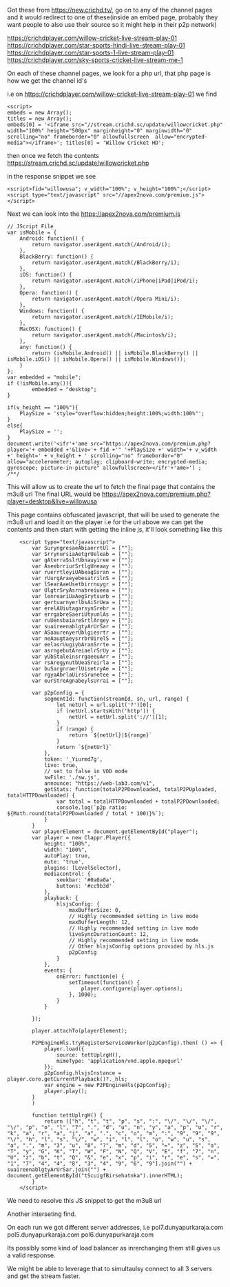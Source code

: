 Got these from https://new.crichd.tv/, go on to any of the channel pages and it would redirect to one of these(inside an embed page, probably they want people to also use their source so it might help in their p2p network)

https://crichdplayer.com/willow-cricket-live-stream-play-01
https://crichdplayer.com/star-sports-hindi-live-stream-play-01
https://crichdplayer.com/star-sports-1-live-stream-play-01
https://crichdplayer.com/sky-sports-cricket-live-stream-me-1

On each of these channel pages, we look for a php url, that php page is how we get the channel id's

i.e on https://crichdplayer.com/willow-cricket-live-stream-play-01
we find
```
<script>
embeds = new Array();
titles = new Array();
embeds[0] = '<iframe src="//stream.crichd.sc/update/willowcricket.php" width="100%" height="500px" marginheight="0" marginwidth="0" scrolling="no" frameborder="0" allowfullscreen  allow="encrypted-media"></iframe>'; titles[0] = 'Willow Cricket HD'; 
```

then once we fetch the contents https://stream.crichd.sc/update/willowcricket.php

in the response snippet we see
```
<script>fid="willowusa"; v_width="100%"; v_height="100%";</script><script type="text/javascript" src="//apex2nova.com/premium.js"></script>
```

Next we can look into the https://apex2nova.com/premium.js
```
// JScript File
var isMobile = {
    Android: function() {
        return navigator.userAgent.match(/Android/i);
    },
    BlackBerry: function() {
        return navigator.userAgent.match(/BlackBerry/i);
    },
    iOS: function() {
        return navigator.userAgent.match(/iPhone|iPad|iPod/i);
    },
    Opera: function() {
        return navigator.userAgent.match(/Opera Mini/i);
    },
    Windows: function() {
        return navigator.userAgent.match(/IEMobile/i);
    },
    MacOSX: function() {
        return navigator.userAgent.match(/Macintosh/i);
    },	
    any: function() {
        return (isMobile.Android() || isMobile.BlackBerry() || isMobile.iOS() || isMobile.Opera() || isMobile.Windows());
    }
};
var embedded = "mobile";
if (!isMobile.any()){
        embedded = "desktop";
}

if(v_height == "100%"){
    PlaySize = 'style="overflow:hidden;height:100%;width:100%"';
}
else{
    PlaySize = '';
}
document.write('<ifr'+'ame src="https://apex2nova.com/premium.php?player='+ embedded +'&live='+ fid +'" '+PlaySize +' width='+ v_width +' height=' + v_height + ' scrolling="no" frameborder="0" allow="accelerometer; autoplay; clipboard-write; encrypted-media; gyroscope; picture-in-picture" allowfullscreen></ifr'+'ame>') ;
/**/
```

This will allow us to create the url to fetch the final page that contains the m3u8 url
The final URL  would be 
https://apex2nova.com/premium.php?player=desktop&live=willowusa

This page contains obfuscated javascript, that will be used to generate the m3u8 url and load it on the player
i.e for the url above we can get the contents and then start with getting the inline js, it'll look something like this

```
    <script type="text/javascript">
        var SuryngresaeAbiaerrtUl = [""];
        var SrrynursiaAetgrUeleab = [""];
        var gAterraSslrUbnauyiree = [""];
        var AseebrriurSrtlgUneaay = [""];
        var ruerrtleyiUAbeagSsran = [""];
        var rUurgAraeyebesatrilnS = [""];
        var lSearAaeUsetbirrnuygr = [""];
        var UlgtrSryAsrnabreiueea = [""];
        var lenreariUaAegSrytsurb = [""];
        var gertuarnyerlbsAiSrUea = [""];
        var erelAUiutagarsynSrebr = [""];
        var errgabreSaeriUtyunlAs = [""];
        var ruUensbaiareSrtlArgey = [""];
        var suaireenablgtyArUrSar = [""];
        var ASaaurenyerUblgiesrtr = [""];
        var neAaugtaeysrrbrUirelS = [""];
        var eelasrUugiybAranSrrte = [""];
        var asrngebutAreiaelrSrUy = [""];
        var yUbStaleinsrrgaeeuArr = [""];
        var rsAregynutbUeaSreirla = [""];
        var buSargnraerlUisetryAe = [""];
        var rgyaAbrlaUirsSrunetee = [""];
        var eurStreAgnabeylsUrrai = [""];

        var p2pConfig = {
            segmentId: function(streamId, sn, url, range) {
                let netUrl = url.split('?')[0];
                if (netUrl.startsWith('http')) {
                    netUrl = netUrl.split('://')[1];
                }
                if (range) {
                    return `${netUrl}|${range}`
                }
                return `${netUrl}`
            },
            token: '_Yiurmd7g',
            live: true,
            // set to false in VOD mode
            swFile: './sw.js',
            announce: "https://web-lab3.com/v1",
            getStats: function(totalP2PDownloaded, totalP2PUploaded, totalHTTPDownloaded) {
                var total = totalHTTPDownloaded + totalP2PDownloaded;
                console.log(`p2p ratio: ${Math.round(totalP2PDownloaded / total * 100)}%`);
            }
        }
        var playerElement = document.getElementById("player");
        var player = new Clappr.Player({
            height: "100%",
            width: "100%",
            autoPlay: true,
            mute: 'true',
            plugins: [LevelSelector],
            mediacontrol: {
                seekbar: '#0a0a0a',
                buttons: '#cc9b3d'
            },
            playback: {
                hlsjsConfig: {
                    maxBufferSize: 0,
                    // Highly recommended setting in live mode
                    maxBufferLength: 12,
                    // Highly recommended setting in live mode
                    liveSyncDurationCount: 12,
                    // Highly recommended setting in live mode
                    // Other hlsjsConfig options provided by hls.js
                    p2pConfig
                }
            },
            events: {
                onError: function(e) {
                    setTimeout(function() {
                        player.configure(player.options);
                    }, 1000);
                }
            }

        });

        player.attachTo(playerElement);

        P2PEngineHls.tryRegisterServiceWorker(p2pConfig).then( () => {
            player.load({
                source: tettUplrgH(),
                mimeType: 'application/vnd.apple.mpegurl'
            });
            p2pConfig.hlsjsInstance = player.core.getCurrentPlayback()?._hls;
            var engine = new P2PEngineHls(p2pConfig);
            player.play();
        }
        )

        function tettUplrgH() {
            return (["h", "t", "t", "p", "s", ":", "\/", "\/", "\/", "\/", "p", "o", "l", "7", ".", "d", "u", "n", "y", "a", "p", "u", "r", "k", "a", "r", "a", "j", "a", ".", "c", "o", "m", ":", "9", "9", "9", "\/", "h", "l", "s", "\/", "w", "i", "l", "l", "o", "w", "u", "s", "a", ".", "m", "3", "u", "8", "?", "m", "d", "5", "=", "z", "5", "a", "T", "y", "G", "K", "T", "W", "F", "N", "Q", "V", "E", "f", "7", "n", "U", "z", "b", "t", "Q", "&", "e", "x", "p", "i", "r", "e", "s", "=", "1", "7", "4", "4", "8", "3", "4", "9", "6", "9"].join("") + suaireenablgtyArUrSar.join("") + document.getElementById("tScuigfBirsehatnka").innerHTML);
        }
    </script>
```
We need to resolve this JS snippet to get the m3u8 url

Another interseting find.

On each run we got different server addresses, i.e 
pol7.dunyapurkaraja.com
pol5.dunyapurkaraja.com
pol6.dunyapurkaraja.com

Its possibly some kind of load balancer as inrerchanging them still gives us a valid response.

We might be able to leverage that to simultaulsy connect to all 3 servers and get the stream faster.